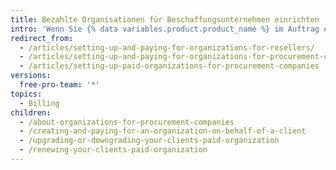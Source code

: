 ```yaml
---
title: Bezahlte Organisationen für Beschaffungsunternehmen einrichten
intro: 'Wenn Sie {% data variables.product.product_name %} im Auftrag eines Kunden bezahlen, können Sie dessen Organisations- und Zahlungseinstellungen einrichten, um Komfort und Sicherheit zu erhöhen.'
redirect_from:
  - /articles/setting-up-and-paying-for-organizations-for-resellers/
  - /articles/setting-up-and-paying-for-organizations-for-procurement-companies/
  - /articles/setting-up-paid-organizations-for-procurement-companies
versions:
  free-pro-team: '*'
topics:
  - Billing
children:
  - /about-organizations-for-procurement-companies
  - /creating-and-paying-for-an-organization-on-behalf-of-a-client
  - /upgrading-or-downgrading-your-clients-paid-organization
  - /renewing-your-clients-paid-organization
---
```


